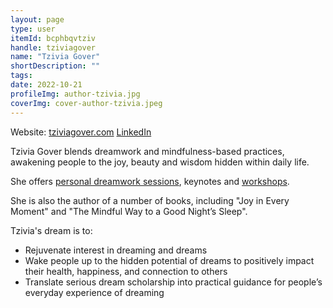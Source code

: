 ```yaml
---
layout: page
type: user
itemId: bcphbqvtziv
handle: tziviagover
name: "Tzivia Gover"
shortDescription: ""
tags:
date: 2022-10-21
profileImg: author-tzivia.jpg
coverImg: cover-author-tzivia.jpeg
---
```


Website: [tziviagover.com](https://tziviagover.com/)
[LinkedIn](https://www.linkedin.com/in/tzivia-gover-7972178/)

Tzivia Gover blends dreamwork and mindfulness-based practices, awakening people to the joy, beauty and wisdom hidden within daily life.

She offers [personal dreamwork sessions](https://square.site/appointments/book/6NDQQ3FG0949C/tzivia-gover-third-house-moon-llc), keynotes and [workshops](https://tziviagover.com/events-workshops/).

She is also the author of a number of books, including "Joy in Every Moment" and "The Mindful Way to a Good Night’s Sleep".

Tzivia's dream is to:

-   Rejuvenate interest in dreaming and dreams
-   Wake people up to the hidden potential of dreams to positively impact their health, happiness, and connection to others
-   Translate serious dream scholarship into practical guidance for people’s everyday experience of dreaming
